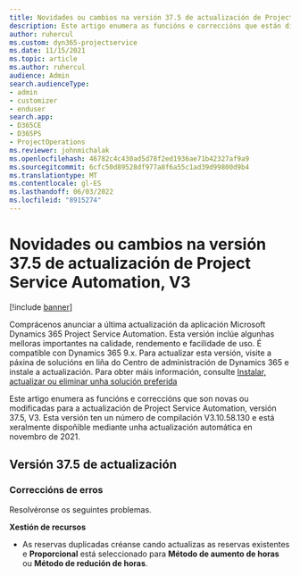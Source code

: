 ```yaml
---
title: Novidades ou cambios na versión 37.5 de actualización de Project Service Automation, V3
description: Este artigo enumera as funcións e correccións que están dispoñibles en Microsoft Dynamics 365 Project Service Automation Actualizar a versión 37.5, V3.
author: ruhercul
ms.custom: dyn365-projectservice
ms.date: 11/15/2021
ms.topic: article
ms.author: ruhercul
audience: Admin
search.audienceType:
- admin
- customizer
- enduser
search.app:
- D365CE
- D365PS
- ProjectOperations
ms.reviewer: johnmichalak
ms.openlocfilehash: 46782c4c430ad5d78f2ed1936ae71b42327af9a9
ms.sourcegitcommit: 6cfc50d89528df977a8f6a55c1ad39d99800d9b4
ms.translationtype: MT
ms.contentlocale: gl-ES
ms.lasthandoff: 06/03/2022
ms.locfileid: "8915274"
---
```

# <a name="whats-new-or-changed-in-project-service-automation-update-release-375-v3"></a>Novidades ou cambios na versión 37.5 de actualización de Project Service Automation, V3

[!include [banner](../includes/psa-now-project-operations.md)]

Comprácenos anunciar a última actualización da aplicación Microsoft Dynamics 365 Project Service Automation. Esta versión inclúe algunhas melloras importantes na calidade, rendemento e facilidade de uso. É compatible con Dynamics 365 9.x. Para actualizar esta versión, visite a páxina de solucións en liña do Centro de administración de Dynamics 365 e instale a actualización. Para obter máis información, consulte [Instalar, actualizar ou eliminar unha solución preferida](/power-platform/admin/install-remove-preferred-solution)

Este artigo enumera as funcións e correccións que son novas ou modificadas para a actualización de Project Service Automation, versión 37.5, V3. Esta versión ten un número de compilación V3.10.58.130 e está xeralmente dispoñible mediante unha actualización automática en novembro de 2021.

## <a name="update-release-375"></a>Versión 37.5 de actualización

### <a name="bug-fixes"></a>Correccións de erros

Resolvéronse os seguintes problemas.

**Xestión de recursos**
- As reservas duplicadas créanse cando actualizas as reservas existentes e **Proporcional** está seleccionado para **Método de aumento de horas** ou **Método de redución de horas**.

